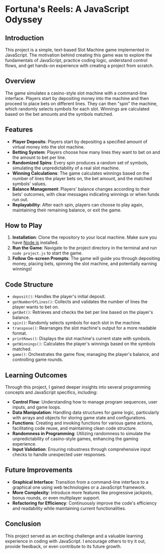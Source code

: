 # Fortuna's Reels: A JavaScript Odyssey

## Introduction

This project is a simple, text-based Slot Machine game implemented in JavaScript. The motivation behind creating this game was to explore the fundamentals of JavaScript, practice coding logic, understand control flows, and get hands-on experience with creating a project from scratch.

## Overview

The game simulates a casino-style slot machine with a command-line interface. Players start by depositing money into the machine and then proceed to place bets on different lines. They can then "spin" the machine, which randomly selects symbols for each slot. Winnings are calculated based on the bet amounts and the symbols matched.

## Features

- **Player Deposits**: Players start by depositing a specified amount of virtual money into the slot machine.
- **Betting System**: Players choose how many lines they want to bet on and the amount to bet per line.
- **Randomized Spins**: Every spin produces a random set of symbols, simulating the unpredictability of a real slot machine.
- **Winning Calculations**: The game calculates winnings based on the number of lines the player bets on, the bet amount, and the matched symbols' values.
- **Balance Management**: Players' balance changes according to their bets' outcomes, with clear messages indicating winnings or when funds run out.
- **Replayability**: After each spin, players can choose to play again, maintaining their remaining balance, or exit the game.

## How to Play

1. **Installation**: Clone the repository to your local machine. Make sure you have [Node.js](https://nodejs.org/) installed.
2. **Run the Game**: Navigate to the project directory in the terminal and run `node project.js` to start the game.
3. **Follow On-screen Prompts**: The game will guide you through depositing money, placing bets, spinning the slot machine, and potentially earning winnings!

## Code Structure

- `deposit()`: Handles the player's initial deposit.
- `getNumberOfLines()`: Collects and validates the number of lines the player wants to bet on.
- `getBet()`: Retrieves and checks the bet per line based on the player's balance.
- `spin()`: Randomly selects symbols for each slot in the machine.
- `transpose()`: Rearranges the slot machine's output for a more readable format.
- `printRows()`: Displays the slot machine's current state with symbols.
- `getWinnings()`: Calculates the player's winnings based on the symbols matched.
- `game()`: Orchestrates the game flow, managing the player's balance, and controlling game rounds.

## Learning Outcomes

Through this project, I gained deeper insights into several programming concepts and JavaScript specifics, including:

- **Control Flow**: Understanding how to manage program sequences, user inputs, and game loops.
- **Data Manipulation**: Handling data structures for game logic, particularly with arrays and objects for storing game state and configurations.
- **Functions**: Creating and invoking functions for various game actions, facilitating code reuse, and maintaining clean code structure.
- **Randomness in Programming**: Utilizing randomness to simulate the unpredictability of casino-style games, enhancing the gaming experience.
- **Input Validation**: Ensuring robustness through comprehensive input checks to handle unexpected user responses.

## Future Improvements

- **Graphical Interface**: Transition from a command-line interface to a graphical one using web technologies or a JavaScript framework.
- **More Complexity**: Introduce more features like progressive jackpots, bonus rounds, or even multiplayer support.
- **Refactoring for Efficiency**: Continuously improve the code's efficiency and readability while maintaining current functionalities.

## Conclusion

This project served as an exciting challenge and a valuable learning experience in coding with JavaScript. I encourage others to try it out, provide feedback, or even contribute to its future growth.
